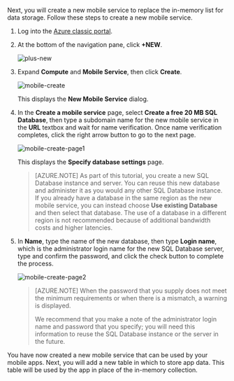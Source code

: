 

Next, you will create a new mobile service to replace the in-memory list for data storage. Follow these steps to create a new mobile service.

1. Log into the [Azure classic portal](https://manage.windowsazure.com/). 
2.  At the bottom of the navigation pane, click **+NEW**.

    ![plus-new](./media/mobile-services-create-new-service-data/plus-new.png)

3.  Expand **Compute** and **Mobile Service**, then click **Create**.

    ![mobile-create](./media/mobile-services-create-new-service-data/mobile-create.png)

    This displays the **New Mobile Service** dialog.

4.  In the **Create a mobile service** page, select **Create a free 20 MB SQL Database**, then type a subdomain name for the new mobile service in the **URL** textbox and wait for name verification. Once name verification completes, click the right arrow button to go to the next page.   

    ![mobile-create-page1](./media/mobile-services-create-new-service-data/mobile-create-page1.png)

    This displays the **Specify database settings** page.

    
    > [AZURE.NOTE] As part of this tutorial, you create a new SQL Database instance and server. You can reuse this new database and administer it as you would any other SQL Database instance. If you already have a database in the same region as the new mobile service, you can instead choose **Use existing Database** and then select that database. The use of a database in a different region is not recommended because of additional bandwidth costs and higher latencies.

5.  In **Name**, type the name of the new database, then type **Login name**, which is the administrator login name for the new SQL Database server, type and confirm the password, and click the check button to complete the process.

    ![mobile-create-page2](./media/mobile-services-create-new-service-data/mobile-create-page2.png)

    
    > [AZURE.NOTE] When the password that you supply does not meet the minimum requirements or when there is a mismatch, a warning is displayed.  
    >
    > We recommend that you make a note of the administrator login name and password that you specify; you will need this information to reuse the SQL Database instance or the server in the future.

You have now created a new mobile service that can be used by your mobile apps. Next, you will add a new table in which to store app data. This table will be used by the app in place of the in-memory collection.



